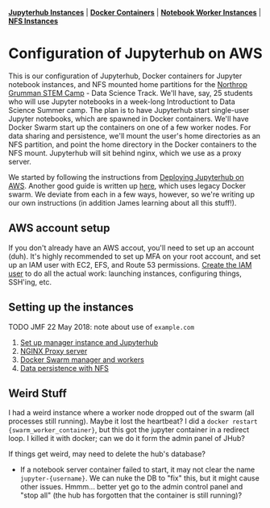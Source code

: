 **[Jupyterhub Instances](#jupyterhub-instance)** |
**[Docker Containers](#jupyter-notebook-server-docker-containers)** |
**[Notebook Worker Instances](#jupyter-notebook-worker-instances)** |
**[NFS Instances](#nfs-instance)**

# Configuration of Jupyterhub on AWS
This is our configuration of Jupyterhub, Docker containers for Jupyter notebook instances, and NFS mounted home partitions for the [Northrop Grumman STEM Camp](https://conferencereg.colostate.edu/Registration/Welcome.aspx?e=EB64C01EC8135319E6CDA22A5B404146) - Data Science Track.
We'll have, say, 25 students who will use Jupyter notebooks in a week-long Introductiont to Data Science Summer camp.
The plan is to have Jupyterhub start single-user Jupyter notebooks, which are spawned in Docker containers.
We'll have Docker Swarm start up the containers on one of a few worker nodes.
For data sharing and persistence, we'll mount the user's home directories as an NFS partition, and point the home directory in the Docker containers to the NFS mount.
Jupyterhub will sit behind nginx, which we use as a proxy server.

We started by following the instructions from [Deploying Jupyterhub on AWS](https://github.com/jupyterhub/jupyterhub/wiki/Deploying-JupyterHub-on-AWS).
Another good guide is written up [here](https://zonca.github.io/2016/05/jupyterhub-docker-swarm.html), which uses legacy Docker swarm.
We deviate from each in a few ways, however, so we're writing up our own instructions (in addition James learning about all this stuff!).

## AWS account setup
If you don't already have an AWS accout, you'll need to set up an account (duh).
It's highly recommended to set up MFA on your root account, and set up an IAM user with EC2, EFS, and Route 53 permissions.
[Create the IAM user](IAM.md) to do all the actual work: launching instances, configuring things, SSH'ing, etc.


## Setting up the instances

TODO JMF 22 May 2018: note about use of `example.com`

1. [Set up manager instance and Jupyterhub](jupyterhub/README.md)
2. [NGINX Proxy server](nginx/README.md)
3. [Docker Swarm manager and workers](swarm_legacy/README.md)
4. [Data persistence with NFS](nfs/README.md)

## Weird Stuff
I had a weird instance where a worker node dropped out of the swarm (all processes still running).
Maybe it lost the heartbeat?
I did a `docker restart {swarm_worker_container}`, but this got the jupyter container in a redirect loop.
I killed it with docker; can we do it form the admin panel of JHub?


If things get weird, may need to delete the hub's database?
* If a notebook server container failed to start, it may not clear the name `jupyter-{username}`.  We can nuke the DB to "fix" this, but it might cause other issues.  Hmmm... better yet go to the admin control panel and "stop all" (the hub has forgotten that the container is still running)?

